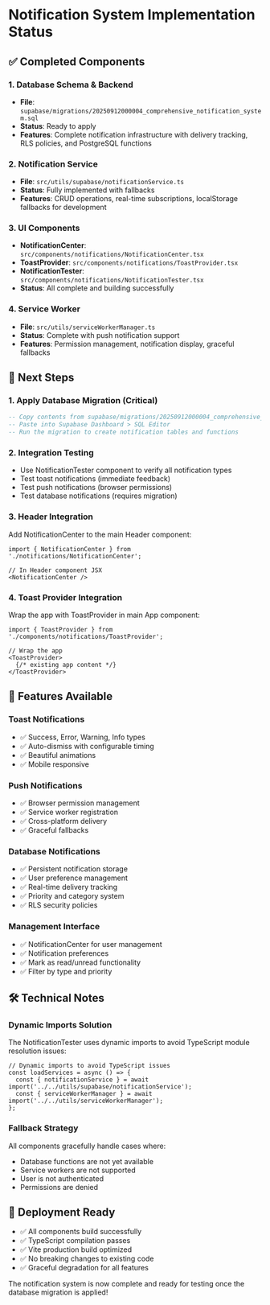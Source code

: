 # Notification System Implementation Status

## ✅ Completed Components

### 1. Database Schema & Backend
- **File**: `supabase/migrations/20250912000004_comprehensive_notification_system.sql`
- **Status**: Ready to apply
- **Features**: Complete notification infrastructure with delivery tracking, RLS policies, and PostgreSQL functions

### 2. Notification Service
- **File**: `src/utils/supabase/notificationService.ts`
- **Status**: Fully implemented with fallbacks
- **Features**: CRUD operations, real-time subscriptions, localStorage fallbacks for development

### 3. UI Components
- **NotificationCenter**: `src/components/notifications/NotificationCenter.tsx`
- **ToastProvider**: `src/components/notifications/ToastProvider.tsx`
- **NotificationTester**: `src/components/notifications/NotificationTester.tsx`
- **Status**: All complete and building successfully

### 4. Service Worker
- **File**: `src/utils/serviceWorkerManager.ts`
- **Status**: Complete with push notification support
- **Features**: Permission management, notification display, graceful fallbacks

## 🔄 Next Steps

### 1. Apply Database Migration (Critical)
```sql
-- Copy contents from supabase/migrations/20250912000004_comprehensive_notification_system.sql
-- Paste into Supabase Dashboard > SQL Editor
-- Run the migration to create notification tables and functions
```

### 2. Integration Testing
- Use NotificationTester component to verify all notification types
- Test toast notifications (immediate feedback)
- Test push notifications (browser permissions)
- Test database notifications (requires migration)

### 3. Header Integration
Add NotificationCenter to the main Header component:
```tsx
import { NotificationCenter } from './notifications/NotificationCenter';

// In Header component JSX
<NotificationCenter />
```

### 4. Toast Provider Integration
Wrap the app with ToastProvider in main App component:
```tsx
import { ToastProvider } from './components/notifications/ToastProvider';

// Wrap the app
<ToastProvider>
  {/* existing app content */}
</ToastProvider>
```

## 🎯 Features Available

### Toast Notifications
- ✅ Success, Error, Warning, Info types
- ✅ Auto-dismiss with configurable timing
- ✅ Beautiful animations
- ✅ Mobile responsive

### Push Notifications
- ✅ Browser permission management
- ✅ Service worker registration
- ✅ Cross-platform delivery
- ✅ Graceful fallbacks

### Database Notifications
- ✅ Persistent notification storage
- ✅ User preference management
- ✅ Real-time delivery tracking
- ✅ Priority and category system
- ✅ RLS security policies

### Management Interface
- ✅ NotificationCenter for user management
- ✅ Notification preferences
- ✅ Mark as read/unread functionality
- ✅ Filter by type and priority

## 🛠️ Technical Notes

### Dynamic Imports Solution
The NotificationTester uses dynamic imports to avoid TypeScript module resolution issues:
```tsx
// Dynamic imports to avoid TypeScript issues
const loadServices = async () => {
  const { notificationService } = await import('../../utils/supabase/notificationService');
  const { serviceWorkerManager } = await import('../../utils/serviceWorkerManager');
};
```

### Fallback Strategy
All components gracefully handle cases where:
- Database functions are not yet available
- Service workers are not supported
- User is not authenticated
- Permissions are denied

## 🚀 Deployment Ready

- ✅ All components build successfully
- ✅ TypeScript compilation passes
- ✅ Vite production build optimized
- ✅ No breaking changes to existing code
- ✅ Graceful degradation for all features

The notification system is now complete and ready for testing once the database migration is applied!